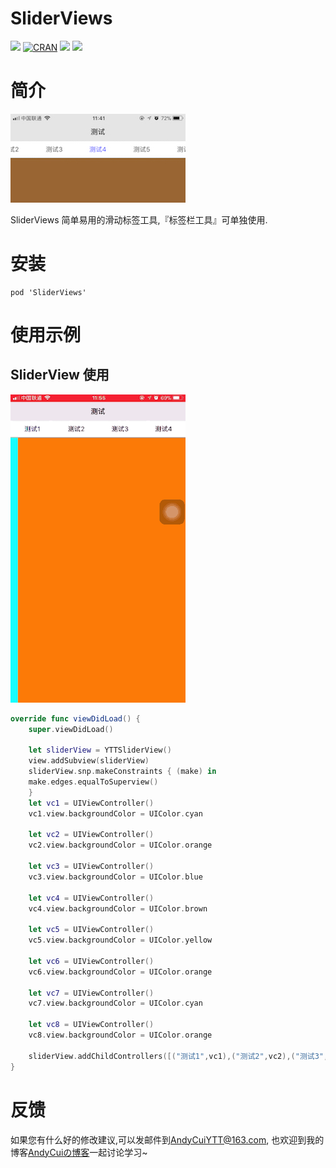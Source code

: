 # SliderViews

![](https://img.shields.io/badge/language-swift-green.svg) [![CRAN](https://img.shields.io/cocoapods/l/SliderViews.svg)]() ![](https://img.shields.io/cocoapods/v/SliderViews.svg) [![](https://img.shields.io/badge/blog-AndyCui.top-yellowgreen.svg)](http://andycui.top)
# 简介

![](resource/sliderview-01.jpg)

SliderViews 简单易用的滑动标签工具,『标签栏工具』可单独使用.

# 安装

```
pod 'SliderViews'
```

# 使用示例

## SliderView 使用

![](resource/sliderview-02.gif)

```swift
override func viewDidLoad() {
    super.viewDidLoad()

    let sliderView = YTTSliderView()
    view.addSubview(sliderView)
    sliderView.snp.makeConstraints { (make) in
    make.edges.equalToSuperview()
    }
    let vc1 = UIViewController()
    vc1.view.backgroundColor = UIColor.cyan

    let vc2 = UIViewController()
    vc2.view.backgroundColor = UIColor.orange

    let vc3 = UIViewController()
    vc3.view.backgroundColor = UIColor.blue

    let vc4 = UIViewController()
    vc4.view.backgroundColor = UIColor.brown

    let vc5 = UIViewController()
    vc5.view.backgroundColor = UIColor.yellow

    let vc6 = UIViewController()
    vc6.view.backgroundColor = UIColor.orange

    let vc7 = UIViewController()
    vc7.view.backgroundColor = UIColor.cyan

    let vc8 = UIViewController()
    vc8.view.backgroundColor = UIColor.orange

    sliderView.addChildControllers([("测试1",vc1),("测试2",vc2),("测试3",vc3),("测试4",vc4),("测试5",vc5),("测试6",vc6),("测试7",vc7),("测试8",vc8)])
}
```

# 反馈

如果您有什么好的修改建议,可以发邮件到[AndyCuiYTT@163.com](mailto://AndyCuiYTT@163.com), 也欢迎到我的博客[AndyCuiの博客](http://andycui.top)一起讨论学习~

